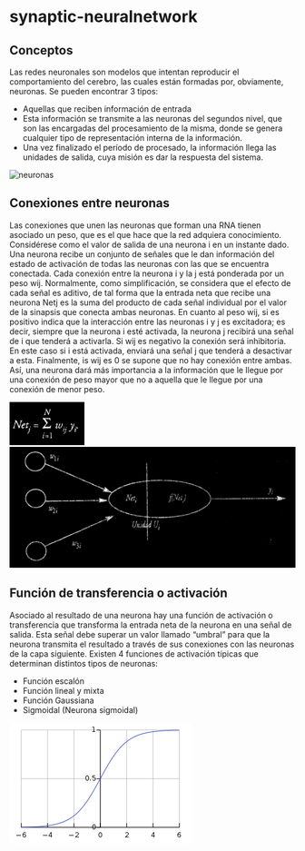 # synaptic-neuralnetwork

## Conceptos

Las redes neuronales son modelos que intentan reproducir el comportamiento del cerebro, las cuales están formadas por, obviamente, neuronas. Se pueden encontrar 3 tipos:

* Aquellas que reciben información de entrada
* Esta información se transmite a las neuronas del segundos nivel, que son las encargadas del procesamiento de la misma, donde se genera cualquier tipo de representación interna de la información. 
* Una vez finalizado el período de procesado, la información llega las unidades de salida, cuya misión es dar la respuesta del sistema.

![neuronas](https://natureofcode.com/book/imgs/chapter10/ch10_02.png)

## Conexiones entre neuronas

Las conexiones que unen las neuronas que forman una RNA tienen asociado un peso, que es el que hace que la red adquiera conocimiento. Considérese como el valor de salida de una neurona i en un instante dado. Una neurona recibe un conjunto de señales que le dan información del estado de activación de todas las neuronas con las que se encuentra conectada. Cada conexión entre la neurona i y la j está ponderada por un peso wij. Normalmente, como simplificación, se considera que el efecto de cada señal es aditivo, de tal forma que la entrada neta que recibe una neurona Netj es la suma del producto de cada señal individual por el valor de la sinapsis que conecta ambas neuronas. 
En cuanto al peso wij, si es positivo indica que la interacción entre las neuronas i y j es excitadora; es decir, siempre que la neurona i esté activada, la neurona j recibirá una señal de i que tenderá a activarla. Si wij es negativo la conexión será inhibitoria. En este caso si i está activada, enviará una señal j que tenderá a desactivar a esta. Finalmente, is wij es 0 se supone que no hay conexión entre ambas. Así, una neurona dará más importancia a la información que le llegue por una conexión de peso mayor que no a aquella que le llegue por una conexión de menor peso.

![formula](/formula.png)
![conexiones](/conexiones.png)

## Función de transferencia o activación

Asociado al resultado de una neurona hay una función de activación o transferencia que transforma la entrada neta de la neurona en una señal de salida. Esta señal debe superar un valor llamado “umbral” para que la neurona transmita el resultado a través de sus conexiones con las neuronas de la capa siguiente. Existen 4 funciones de activación típicas que determinan distintos tipos de neuronas:

* Función escalón
* Función lineal y mixta
* Función Gaussiana
* Sigmoidal (Neurona sigmoidal)

![funcion sigmoide](/sigmoide-function.png)
